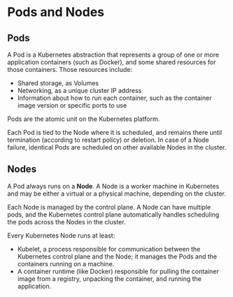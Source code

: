 # Pods and Nodes

## Pods

A Pod is a Kubernetes abstraction that represents a group of one or more application containers (such as Docker), and some shared resources for those containers. Those resources include:

- Shared storage, as Volumes
- Networking, as a unique cluster IP address
- Information about how to run each container, such as the container image version or specific ports to use

Pods are the atomic unit on the Kubernetes platform.

Each Pod is tied to the Node where it is scheduled, and remains there until termination (according to restart policy) or deletion. In case of a Node failure, identical Pods are scheduled on other available Nodes in the cluster.

## **Nodes**

A Pod always runs on a **Node**. A Node is a worker machine in Kubernetes and may be either a virtual or a physical machine, depending on the cluster.

Each Node is managed by the control plane. A Node can have multiple pods, and the Kubernetes control plane automatically handles scheduling the pods across the Nodes in the cluster.

Every Kubernetes Node runs at least:

- Kubelet, a process responsible for communication between the Kubernetes control plane and the Node; it manages the Pods and the containers running on a machine.
- A container runtime (like Docker) responsible for pulling the container image from a registry, unpacking the container, and running the application.